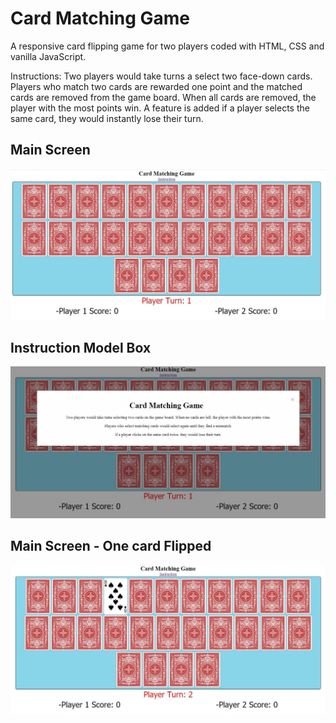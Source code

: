 # Card Matching Game

A responsive card flipping game for two players coded with HTML, CSS and vanilla JavaScript.

Instructions: Two players would take turns a select two face-down cards. Players who match two cards are rewarded
one point and the matched cards are removed from the game board. When all cards are removed, the
player with the most points win.
A feature is added if a player selects the same card, they would instantly lose their turn.

## Main Screen
![screenMain](screenshot/Screenshot1.jpg)

## Instruction Model Box
![screenInstruction](screenshot/Screenshot2.jpg)

## Main Screen - One card Flipped
![screenMainCardFlipped](screenshot/Screenshot3.jpg)
